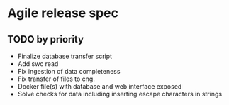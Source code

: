 # Agile release spec

## TODO by priority
- Finalize database transfer script
- Add swc read 
- Fix ingestion of data completeness
- Fix transfer of files to cng.
- Docker file(s) with database and web interface exposed 
- Solve checks for data including inserting escape characters in strings
